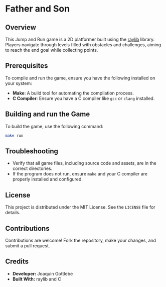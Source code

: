 
# Father and Son

## Overview
This Jump and Run game is a 2D platformer built using the [raylib](https://www.raylib.com/) library. Players navigate through levels filled with obstacles and challenges, aiming to reach the end goal while collecting points.

## Prerequisites
To compile and run the game, ensure you have the following installed on your system:

- **Make**: A build tool for automating the compilation process.
- **C Compiler**: Ensure you have a C compiler like `gcc` or `clang` installed.

## Building and run the Game
To build the game, use the following command:

```bash
make run
```

## Troubleshooting
- Verify that all game files, including source code and assets, are in the correct directories.
- If the program does not run, ensure `make` and your C compiler are properly installed and configured.

## License
This project is distributed under the MIT License. See the `LICENSE` file for details.

## Contributions
Contributions are welcome! Fork the repository, make your changes, and submit a pull request.

## Credits
- **Developer:** Joaquin Gottlebe
- **Built With:** raylib and C
